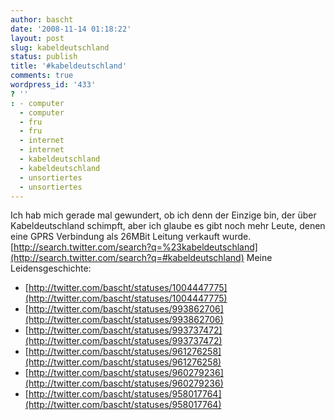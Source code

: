 ```yaml
---
author: bascht
date: '2008-11-14 01:18:22'
layout: post
slug: kabeldeutschland
status: publish
title: '#kabeldeutschland'
comments: true
wordpress_id: '433'
? ''
: - computer
  - computer
  - fru
  - fru
  - internet
  - internet
  - kabeldeutschland
  - kabeldeutschland
  - unsortiertes
  - unsortiertes
---
```


Ich hab mich gerade mal gewundert, ob ich denn der Einzige bin, der
über Kabeldeutschland schimpft, aber ich glaube es gibt noch mehr
Leute, denen eine GPRS Verbindung als 26MBit Leitung verkauft
wurde.
[http://search.twitter.com/search?q=%23kabeldeutschland](http://search.twitter.com/search?q=#kabeldeutschland)
Meine Leidensgeschichte:
-   [http://twitter.com/bascht/statuses/1004447775](http://twitter.com/bascht/statuses/1004447775)
-   [http://twitter.com/bascht/statuses/993862706](http://twitter.com/bascht/statuses/993862706)
-   [http://twitter.com/bascht/statuses/993737472](http://twitter.com/bascht/statuses/993737472)
-   [http://twitter.com/bascht/statuses/961276258](http://twitter.com/bascht/statuses/961276258)
-   [http://twitter.com/bascht/statuses/960279236](http://twitter.com/bascht/statuses/960279236)
-   [http://twitter.com/bascht/statuses/958017764](http://twitter.com/bascht/statuses/958017764)



